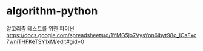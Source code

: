 # algorithm-python
알고리즘 테스트를 위한 파이썬
https://docs.google.com/spreadsheets/d/1YMG5jo7VysYon6ibyt98o_ICaFxc7wniTHFKeTSY1xM/edit#gid=0
